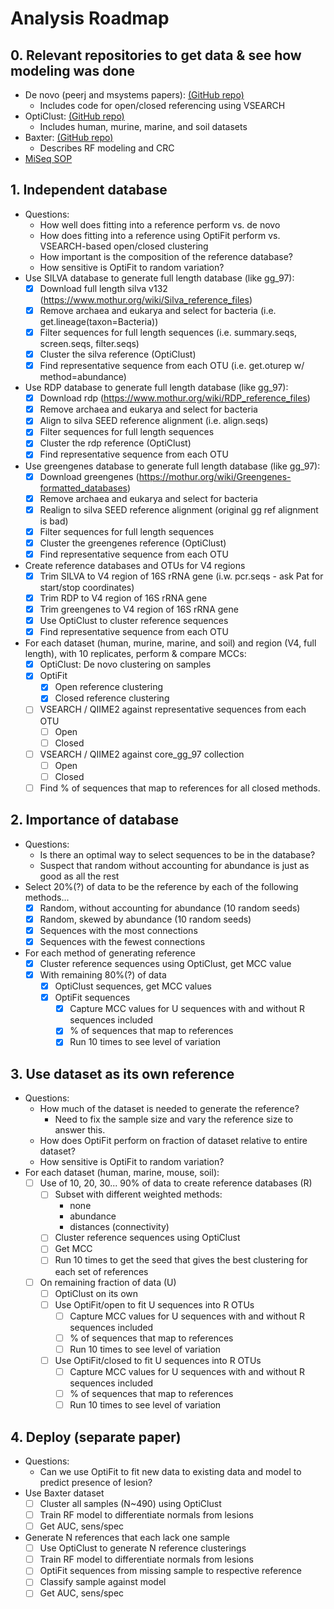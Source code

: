 # Analysis Roadmap

## 0. Relevant repositories to get data & see how modeling was done
* De novo (peerj and msystems papers): [(GitHub repo)](https://github.com/SchlossLab/Schloss_Cluster_PeerJ_2015)
    - Includes code for open/closed referencing using VSEARCH
* OptiClust: [(GitHub repo)](https://github.com/SchlossLab/Westcott_OptiClust_mSphere_2017)
    - Includes human, murine, marine, and soil datasets
* Baxter: [(GitHub repo)](https://github.com/SchlossLab/Baxter_glne007Modeling_GenomeMed_2015)
    - Describes RF modeling and CRC
* [MiSeq SOP](https://mothur.org/wiki/MiSeq_SOP)

## 1. Independent database
* Questions:
    - How well does fitting into a reference perform vs. de novo
    - How does fitting into a reference using OptiFit perform vs. VSEARCH-based open/closed clustering
    - How important is the composition of the reference database?
    - How sensitive is OptiFit to random variation?
* Use SILVA database to generate full length database (like gg_97):
    - [x] Download full length silva v132 (https://www.mothur.org/wiki/Silva_reference_files)
    - [x] Remove archaea and eukarya and select for bacteria (i.e. get.lineage(taxon=Bacteria))
    - [x] Filter sequences for full length sequences (i.e. summary.seqs, screen.seqs, filter.seqs)
    - [x] Cluster the silva reference (OptiClust)
    - [x] Find representative sequence from each OTU (i.e. get.oturep w/ method=abundance)
* Use RDP database to generate full length database (like gg_97):
    - [x] Download rdp (https://www.mothur.org/wiki/RDP_reference_files)
    - [x] Remove archaea and eukarya and select for bacteria
    - [x] Align to silva SEED reference alignment (i.e. align.seqs)
    - [x] Filter sequences for full length sequences
    - [x] Cluster the rdp reference (OptiClust)
    - [x] Find representative sequence from each OTU
* Use greengenes database to generate full length database (like gg_97):
    - [x] Download greengenes (https://mothur.org/wiki/Greengenes-formatted_databases)
    - [x] Remove archaea and eukarya and select for bacteria
    - [x] Realign to silva SEED reference alignment (original gg ref alignment is bad)
    - [x] Filter sequences for full length sequences
    - [x] Cluster the greengenes reference (OptiClust)
    - [x] Find representative sequence from each OTU
* Create reference databases and OTUs for V4 regions
    - [x] Trim SILVA to V4 region of 16S rRNA gene (i.w. pcr.seqs - ask Pat for start/stop coordinates)
    - [x] Trim RDP to V4 region of 16S rRNA gene
    - [x] Trim greengenes to V4 region of 16S rRNA gene
    - [x] Use OptiClust to cluster reference sequences
    - [x] Find representative sequence from each OTU
* For each dataset (human, murine, marine, and soil) and region (V4, full length), with 10 replicates, perform & compare MCCs:
    - [x] OptiClust: De novo clustering on samples
    - [x] OptiFit
        - [x] Open reference clustering
        - [x] Closed reference clustering
    - [ ] VSEARCH / QIIME2 against representative sequences from each OTU
        - [ ] Open
        - [ ] Closed
    - [ ] VSEARCH / QIIME2 against core_gg_97 collection
        - [ ] Open
        - [ ] Closed   
    - [ ] Find % of sequences that map to references for all closed methods.

## 2. Importance of database
* Questions:
    - Is there an optimal way to select sequences to be in the database?
    - Suspect that random without accounting for abundance is just as good as all the rest
* Select 20%(?) of data to be the reference by each of the following methods...
    - [x] Random, without accounting for abundance (10 random seeds)
    - [x] Random, skewed by abundance (10 random seeds)
    - [x] Sequences with the most connections
    - [x] Sequences with the fewest connections
* For each method of generating reference
    - [x] Cluster reference sequences using OptiClust, get MCC value
    - [x] With remaining 80%(?) of data
        - [x] OptiClust sequences, get MCC values
        - [x] OptiFit sequences
            - [x] Capture MCC values for U sequences with and without R sequences included
            - [x] % of sequences that map to references
            - [x] Run 10 times to see level of variation

## 3. Use dataset as its own reference
* Questions:
    - How much of the dataset is needed to generate the reference?
        - Need to fix the sample size and vary the reference size to answer this.
    - How does OptiFit perform on fraction of dataset relative to entire dataset?
    - How sensitive is OptiFit to random variation?
* For each dataset (human, marine, mouse, soil):
    - [ ] Use of 10, 20, 30... 90% of data to create reference databases (R)
        - [ ] Subset with different weighted methods:
            - none
            - abundance
            - distances (connectivity)
        - [ ] Cluster reference sequences using OptiClust
        - [ ] Get MCC
        - [ ] Run 10 times to get the seed that gives the best clustering for each set of references
    - [ ] On remaining fraction of data (U)
        - [ ] OptiClust on its own
        - [ ] Use OptiFit/open to fit U sequences into R OTUs
            - [ ] Capture MCC values for U sequences with and without R sequences included
            - [ ] % of sequences that map to references
            - [ ] Run 10 times to see level of variation
        - [ ] Use OptiFit/closed to fit U sequences into R OTUs
            - [ ] Capture MCC values for U sequences with and without R sequences included
            - [ ] % of sequences that map to references
            - [ ] Run 10 times to see level of variation

## 4. Deploy (separate paper)
* Questions:
    - Can we use OptiFit to fit new data to existing data and model to predict presence of lesion?
* Use Baxter dataset
    - [ ] Cluster all samples (N~490) using OptiClust
    - [ ] Train RF model to differentiate normals from lesions
    - [ ] Get AUC, sens/spec
* Generate N references that each lack one sample
    - [ ] Use OptiClust to generate N reference clusterings
    - [ ] Train RF model to differentiate normals from lesions
    - [ ] OptiFit sequences from missing sample to respective reference
    - [ ] Classify sample against model
    - [ ] Get AUC, sens/spec
